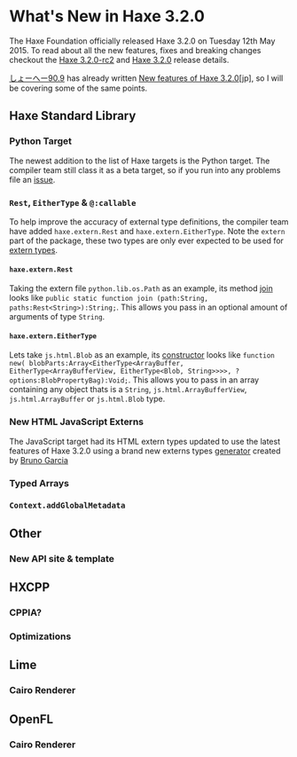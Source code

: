 [_template]: ../templates/roundup.html
[date]: / "2015-05-14 10:31:00"
[modified]: / "2015-05-14 10:31:00"
[published]: / "2015-05-14 10:31:00"
[“”]: a ""
# What's New in Haxe 3.2.0

The Haxe Foundation officially released Haxe 3.2.0 on Tuesday 12th May 2015.
To read about all the new features, fixes and breaking changes checkout the
[Haxe 3.2.0-rc2][l1] and [Haxe 3.2.0][l2] release details.

[しょーへー90.9][tw1] has already written [New features of Haxe 3.2.0][l4][jp], so
I will be covering some of the same points.

## Haxe Standard Library

### Python Target

The newest addition to the list of Haxe targets is the Python target. The
compiler team still class it as a beta target, so if you run into any
problems file an [issue][l3].

<script src="https://gist.github.com/skial/8eb8fad01a4361b9db79.js"></script>

### `Rest`, `EitherType` & `@:callable`

To help improve the accuracy of external type definitions, the compiler team
have added `haxe.extern.Rest` and `haxe.extern.EitherType`. Note the `extern`
part of the package, these two types are only ever expected to be used
for [extern types][l5].

#### `haxe.extern.Rest`

Taking the extern file `python.lib.os.Path` as an example, its method [join][l6]
looks like `public static function join (path:String, paths:Rest<String>):String;`.
This allows you pass in an optional amount of arguments of type `String`.

<script src="https://gist.github.com/skial/4c0f847dbf454f4ba605.js"></script>

#### `haxe.extern.EitherType`

Lets take `js.html.Blob` as an example, its [constructor][l7] looks like
`function new( blobParts:Array<EitherType<ArrayBuffer, EitherType<ArrayBufferView, EitherType<Blob, String>>>>, ?options:BlobPropertyBag):Void;`.
This allows you to pass in an array containing any object thats is a `String`,
`js.html.ArrayBufferView`, `js.html.ArrayBuffer` or `js.html.Blob` type.

<script src="https://gist.github.com/skial/588dee9226301e9f8ab1.js"></script>

### New HTML JavaScript Externs

The JavaScript target had its HTML extern types updated to use the latest features
of Haxe 3.2.0 using a brand new externs types [generator][l8] created by
[Bruno Garcia][gh1]

### Typed Arrays

### `Context.addGlobalMetadata`

## Other

### New API site & template

## HXCPP

### CPPIA?

### Optimizations

## Lime

### Cairo Renderer

## OpenFL

### Cairo Renderer

[tw1]: https://twitter.com/shohei909 "@shohei909"
	
[gh1]: https://github.com/aduros "@aduros"

[l8]: https://github.com/HaxeFoundation/html-externs "Haxe HTML JavaScript extern type generator on GitHub"
[l7]: https://github.com/HaxeFoundation/haxe/blob/a595b0406ca8d601ccec49044e76b3f91d487edd/std/js/html/Blob.hx#L35 "Haxe Extern JavaScript new Blob"
[l6]: https://github.com/HaxeFoundation/haxe/blob/a595b0406ca8d601ccec49044e76b3f91d487edd/std/python/lib/os/Path.hx#L67 "Haxe Extern Python Path.join"
[l5]: http://haxe.org/manual/lf-externs.html "Haxe Externs"
[l4]: http://qiita.com/shohei909/items/4c2125a6ff065d9cc65f "New Features of Haxe 3.2.0"
[l3]: https://github.com/HaxeFoundation/haxe/issues "Haxe Issues on GitHub"
[l2]: http://haxe.org/download/version/3.2.0/ "Haxe 3.2.0 release details"
[l1]: http://haxe.org/download/version/3.2.0-rc.2/ "Haxe 3.2.0-rc2 release details"